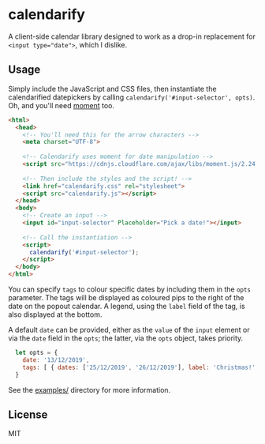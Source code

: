 # calendarify

A client-side calendar library designed to work as a drop-in replacement for `<input type="date">`, which I dislike.

## Usage

Simply include the JavaScript and CSS files, then instantiate the calendarified datepickers by calling `calendarify('#input-selector', opts)`. Oh, and you'll need [moment](https://momentjs.com/) too.

```html
<html>
  <head>
    <!-- You'll need this for the arrow characters -->
    <meta charset="UTF-8">
    
    <!-- Calendarify uses moment for date manipulation -->
    <script src="https://cdnjs.cloudflare.com/ajax/libs/moment.js/2.24.0/moment.min.js"></script>
    
    <!-- Then include the styles and the script! -->
    <link href="calendarify.css" rel="stylesheet">
    <script src="calendarify.js"></script>
  </head>
  <body>
    <!-- Create an input -->
    <input id="input-selector" Placeholder="Pick a date!"></input>
    
    <!-- Call the instantiation -->
    <script>
      calendarify('#input-selector');
    </script>
  </body>
</html>
```

You can specify `tags` to colour specific dates by including them in the `opts` parameter. The tags will be displayed as coloured pips to the right of the date on the popout calendar. A legend, using the `label` field of the tag, is also displayed at the bottom.

A default `date` can be provided, either as the `value` of the `input` element or via the `date` field in the `opts`; the latter, via the `opts` object, takes priority.

```js
  let opts = {
    date: '13/12/2019',
    tags: [ { dates: ['25/12/2019', '26/12/2019'], label: 'Christmas!', color: 'red' } ]
  }
```

See the [examples/](examples) directory for more information.

## License

MIT
